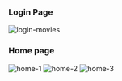 ### Login Page
![login-movies](https://user-images.githubusercontent.com/65301817/199868738-54f363cf-7844-4abf-9afd-8761ef1035b1.png)

### Home page
![home-1](https://user-images.githubusercontent.com/65301817/199868748-6f5506c3-9a1b-46cc-9a96-bc17324316b5.png)
![home-2](https://user-images.githubusercontent.com/65301817/199868751-c6da0929-95a5-456e-9d4f-daa5b64f30ed.png)
![home-3](https://user-images.githubusercontent.com/65301817/199868767-93996a91-71e1-4e7a-8fd4-ddd7ffa3685a.png)
